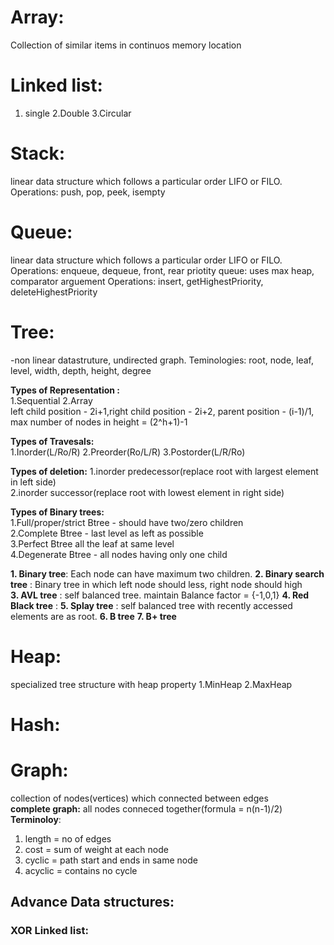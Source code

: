 # Array:
Collection of similar items in continuos memory location

# Linked list:
1. single 2.Double 3.Circular

# Stack:
linear data structure which follows a particular order LIFO or FILO.  
Operations: push, pop, peek, isempty

# Queue:
linear data structure which follows a particular order LIFO or FILO. 
Operations: enqueue, dequeue, front, rear
priotity queue: uses max heap, comparator arguement
Operations: insert, getHighestPriority, deleteHighestPriority

# Tree:
-non linear datastruture, undirected graph. Teminologies: root, node, leaf, level, width, depth, height, degree  

**Types of Representation :**   
1.Sequential   2.Array    
left child position - 2i+1,right child position - 2i+2, parent position - (i-1)/1, max number of nodes in height = (2^h+1)-1

**Types of Travesals:**  
1.Inorder(L/Ro/R) 2.Preorder(Ro/L/R) 3.Postorder(L/R/Ro)

**Types of deletion:** 
1.inorder predecessor(replace root with largest element in left side)  
2.inorder successor(replace root with lowest element in right side)  

**Types of Binary trees:**  
1.Full/proper/strict Btree - should have two/zero children  
2.Complete Btree - last level as left as possible  
3.Perfect Btree all the leaf at same level  
4.Degenerate Btree - all nodes having only one child  

**1. Binary tree**: Each node can have maximum two children.
**2. Binary search tree** : Binary tree in which left node should less, right node should high  
**3. AVL tree** : self balanced tree. maintain Balance factor = {-1,0,1}
**4. Red Black tree** : 
**5. Splay tree** :  self balanced tree with recently accessed elements are as root.
**6. B tree**
**7. B+ tree**

# Heap:
specialized tree structure with heap property
1.MinHeap 2.MaxHeap
# Hash:

# Graph:
collection of nodes(vertices) which connected between edges  
**complete graph:** all nodes conneced together(formula = n(n-1)/2)  
**Terminoloy**:
1. length = no of edges
2. cost =  sum of weight at each node
3. cyclic = path start and ends in same node
4. acyclic = contains no cycle


## Advance Data structures:

### XOR Linked list:
### 

